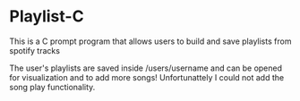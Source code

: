 # Playlist-C
This is a C prompt program that allows users to build and save playlists from spotify tracks

The user's playlists are saved inside /users/username and can be opened for visualization and to add more songs!
Unfortunattely I could not add the song play functionality.
